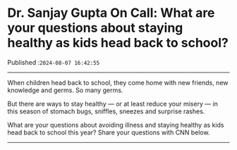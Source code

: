 # Dr. Sanjay Gupta On Call: What are your questions about staying healthy as kids head back to school?

Published :`2024-08-07 16:42:55`

---

When children head back to school, they come home with new friends, new knowledge and germs. So many germs.

But there are ways to stay healthy — or at least reduce your misery — in this season of stomach bugs, sniffles, sneezes and surprise rashes.

What are your questions about avoiding illness and staying healthy as kids head back to school this year? Share your questions with CNN below.

---

